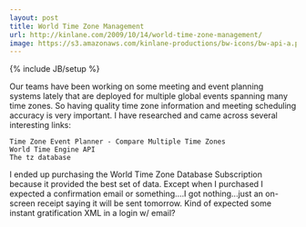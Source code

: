 ```yaml
---
layout: post
title: World Time Zone Management
url: http://kinlane.com/2009/10/14/world-time-zone-management/
image: https://s3.amazonaws.com/kinlane-productions/bw-icons/bw-api-a.png
---
```

{% include JB/setup %}
Our teams have been working on some meeting and event planning systems lately that are deployed for multiple global events spanning many time zones.
So having quality time zone information and meeting scheduling accuracy is very important.
I have researched and came across several interesting links:

	Time Zone Event Planner - Compare Multiple Time Zones
	World Time Engine API
	The tz database

I ended up purchasing the World Time Zone Database Subscription because it provided the best set of data.
Except when I purchased I expected a confirmation email or something....I got nothing...just an on-screen receipt saying it will be sent tomorrow. Kind of expected some instant gratification XML in a login w/ email?